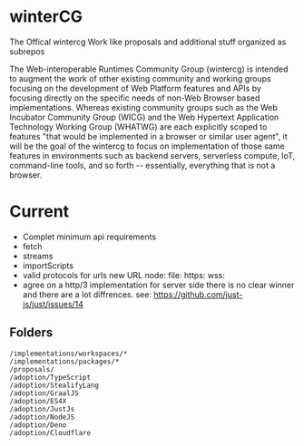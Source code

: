 # winterCG
The Offical wintercg Work like proposals and additional stuff organized as subrepos

The Web-interoperable Runtimes Community Group (wintercg) is intended to augment the work of other existing community and working groups focusing on the development of Web Platform features and APIs by focusing directly on the specific needs of non-Web Browser based implementations. Whereas existing community groups such as the Web Incubator Community Group (WICG) and the Web Hypertext Application Technology Working Group (WHATWG) are each explicitly scoped to features "that would be implemented in a browser or similar user agent", it will be the goal of the wintercg to focus on implementation of those same features in environments such as backend servers, serverless compute, IoT, command-line tools, and so forth -- essentially, everything that is not a browser.

# Current
- Complet minimum api requirements
- fetch
- streams
- importScripts
- valid protocols for urls new URL node: file: https: wss: 
- agree on a http/3 implementation for server side there is no clear winner and there are a lot diffrences. see: https://github.com/just-js/just/issues/14

## Folders

```
/implementations/workspaces/*
/implementations/packages/*
/proposals/
/adoption/TypeScript
/adoption/StealifyLang
/adoption/GraalJS
/adoption/ES4X
/adoption/JustJs
/adoption/NodeJS
/adoption/Deno
/adoption/Cloudflare

```
